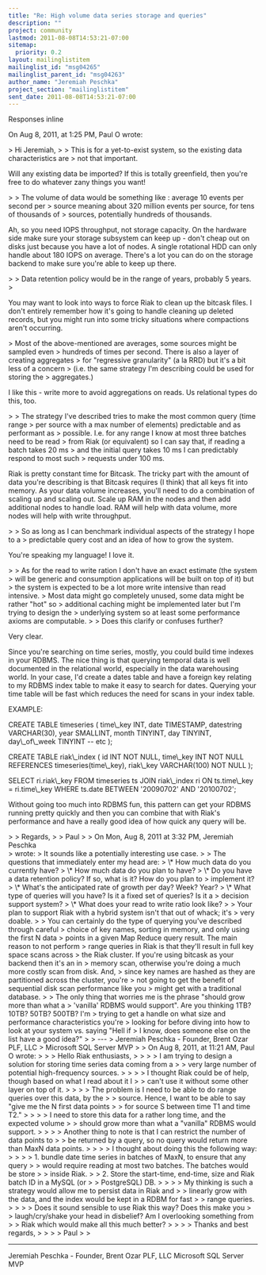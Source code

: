 ```yaml
---
title: "Re: High volume data series storage and queries"
description: ""
project: community
lastmod: 2011-08-08T14:53:21-07:00
sitemap:
  priority: 0.2
layout: mailinglistitem
mailinglist_id: "msg04265"
mailinglist_parent_id: "msg04263"
author_name: "Jeremiah Peschka"
project_section: "mailinglistitem"
sent_date: 2011-08-08T14:53:21-07:00
---
```



Responses inline

On Aug 8, 2011, at 1:25 PM, Paul O wrote:

&gt; Hi Jeremiah,
&gt; 
&gt; This is for a yet-to-exist system, so the existing data characteristics are 
&gt; not that important.

Will any existing data be imported? If this is totally greenfield, then you're 
free to do whatever zany things you want!

&gt; 
&gt; The volume of data would be something like : average 10 events per second per 
&gt; source meaning about 320 million events per source, for tens of thousands of 
&gt; sources, potentially hundreds of thousands.

Ah, so you need IOPS throughput, not storage capacity. On the hardware side 
make sure your storage subsystem can keep up - don't cheap out on disks just 
because you have a lot of nodes. A single rotational HDD can only handle about 
180 IOPS on average. There's a lot you can do on the storage backend to make 
sure you're able to keep up there.

&gt; 
&gt; Data retention policy would be in the range of years, probably 5 years.
&gt; 

You may want to look into ways to force Riak to clean up the bitcask files. I 
don't entirely remember how it's going to handle cleaning up deleted records, 
but you might run into some tricky situations where compactions aren't 
occurring.

&gt; Most of the above-mentioned are averages, some sources might be sampled even 
&gt; hundreds of times per second. There is also a layer of creating aggregates 
&gt; for "regressive granularity" (a la RRD) but it's a bit less of a concern 
&gt; (i.e. the same strategy I'm describing could be used for storing the 
&gt; aggregates.)

I like this - write more to avoid aggregations on reads. Us relational types do 
this, too.

&gt; 
&gt; The strategy I've described tries to make the most common query (time range 
&gt; per source with a max number of elements) predictable and as performant as 
&gt; possible. I.e. for any range I know at most three batches need to be read 
&gt; from Riak (or equivalent) so I can say that, if reading a batch takes 20 ms 
&gt; and the initial query takes 10 ms I can predictably respond to most such 
&gt; requests under 100 ms.

Riak is pretty constant time for Bitcask. The tricky part with the amount of 
data you're describing is that Bitcask requires (I think) that all keys fit 
into memory. As your data volume increases, you'll need to do a combination of 
scaling up and scaling out. Scale up RAM in the nodes and then add additional 
nodes to handle load. RAM will help with data volume, more nodes will help with 
write throughput.

&gt; 
&gt; So as long as I can benchmark individual aspects of the strategy I hope to a 
&gt; predictable query cost and an idea of how to grow the system.

You're speaking my language! I love it. 

&gt; 
&gt; As for the read to write ration I don't have an exact estimate (the system 
&gt; will be generic and consumption applications will be built on top of it) but 
&gt; the system is expected to be a lot more write intensive than read intensive. 
&gt; Most data might go completely unused, some data might be rather "hot" so 
&gt; additional caching might be implemented later but I'm trying to design the 
&gt; underlying system so at least some performance axioms are computable.
&gt; 
&gt; Does this clarify or confuses further?

Very clear.

Since you're searching on time series, mostly, you could build time indexes in 
your RDBMS. The nice thing is that querying temporal data is well documented in 
the relational world, especially in the data warehousing world. In your case, 
I'd create a dates table and have a foreign key relating to my RDBMS index 
table to make it easy to search for dates. Querying your time table will be 
fast which reduces the need for scans in your index table.

EXAMPLE:

CREATE TABLE timeseries (
 time\\_key INT,
 date TIMESTAMP,
 datestring VARCHAR(30),
 year SMALLINT,
 month TINYINT,
 day TINYINT,
 day\\_of\\_week TINYINT
 -- etc
);

CREATE TABLE riak\\_index (
 id INT NOT NULL,
 time\\_key INT NOT NULL REFERENCES timeseries(time\\_key),
 riak\\_key VARCHAR(100) NOT NULL
);


SELECT ri.riak\\_key
FROM timeseries ts
JOIN riak\\_index ri ON ts.time\\_key = ri.time\\_key
WHERE ts.date BETWEEN '20090702' AND '20100702';


Without going too much into RDBMS fun, this pattern can get your RDBMS running 
pretty quickly and then you can combine that with Riak's performance and have a 
really good idea of how quick any query will be.


&gt; 
&gt; Regards,
&gt; 
&gt; Paul
&gt; 
&gt; On Mon, Aug 8, 2011 at 3:32 PM, Jeremiah Peschka  
&gt; wrote:
&gt; It sounds like a potentially interesting use case.
&gt; 
&gt; The questions that immediately enter my head are:
&gt; \\* How much data do you currently have?
&gt; \\* How much data do you plan to have?
&gt; \\* Do you have a data retention policy? If so, what is it? How do you plan to 
&gt; implement it?
&gt; \\* What's the anticipated rate of growth per day? Week? Year?
&gt; \\* What type of queries will you have? Is it a fixed set of queries? Is it a 
&gt; decision support system?
&gt; \\* What does your read to write ratio look like?
&gt; 
&gt; Your plan to support Riak with a hybrid system isn't that out of whack; it's 
&gt; very doable.
&gt; 
&gt; You can certainly do the type of querying you've described through careful 
&gt; choice of key names, sorting in memory, and only using the first N data 
&gt; points in a given Map Reduce query result. The main reason to not perform 
&gt; range queries in Riak is that they'll result in full key space scans across 
&gt; the Riak cluster. If you're using bitcask as your backend then it's an in 
&gt; memory scan, otherwise you're doing a much more costly scan from disk. And, 
&gt; since key names are hashed as they are partitioned across the cluster, you're 
&gt; not going to get the benefit of sequential disk scan performance like you 
&gt; might get with a traditional database.
&gt; 
&gt; The only thing that worries me is the phrase "should grow more than what a 
&gt; 'vanilla' RDBMS would support". Are you thinking 1TB? 10TB? 50TB? 500TB? I'm 
&gt; trying to get a handle on what size and performance characteristics you're 
&gt; looking for before diving into how to look at your system vs. saying "Hell if 
&gt; I know, does someone else on the list have a good idea?"
&gt; 
&gt; ---
&gt; Jeremiah Peschka - Founder, Brent Ozar PLF, LLC
&gt; Microsoft SQL Server MVP
&gt; 
&gt; On Aug 8, 2011, at 11:21 AM, Paul O wrote:
&gt; 
&gt; &gt; Hello Riak enthusiasts,
&gt; &gt;
&gt; &gt; I am trying to design a solution for storing time series data coming from a 
&gt; &gt; very large number of potential high-frequency sources.
&gt; &gt;
&gt; &gt; I thought Riak could be of help, though based on what I read about it I 
&gt; &gt; can't use it without some other layer on top of it.
&gt; &gt;
&gt; &gt; The problem is I need to be able to do range queries over this data, by the 
&gt; &gt; source. Hence, I want to be able to say "give me the N first data points 
&gt; &gt; for source S between time T1 and time T2."
&gt; &gt;
&gt; &gt; I need to store this data for a rather long time, and the expected volume 
&gt; &gt; should grow more than what a "vanilla" RDBMS would support.
&gt; &gt;
&gt; &gt; Another thing to note is that I can restrict the number of data points to 
&gt; &gt; be returned by a query, so no query would return more than MaxN data points.
&gt; &gt;
&gt; &gt; I thought about doing this the following way:
&gt; &gt;
&gt; &gt; 1. bundle date time series in batches of MaxN, to ensure that any query 
&gt; &gt; would require reading at most two batches. The batches would be store 
&gt; &gt; inside Riak.
&gt; &gt; 2. Store the start-time, end-time, size and Riak batch ID in a MySQL (or 
&gt; &gt; PostgreSQL) DB.
&gt; &gt;
&gt; &gt; My thinking is such a strategy would allow me to persist data in Riak and 
&gt; &gt; linearly grow with the data, and the index would be kept in a RDBM for fast 
&gt; &gt; range queries.
&gt; &gt;
&gt; &gt; Does it sound sensible to use Riak this way? Does this make you 
&gt; &gt; laugh/cry/shake your head in disbelief? Am I overlooking something from 
&gt; &gt; Riak which would make all this much better?
&gt; &gt;
&gt; &gt; Thanks and best regards,
&gt; &gt;
&gt; &gt; Paul
&gt; 
&gt; 

---
Jeremiah Peschka - Founder, Brent Ozar PLF, LLC
 Microsoft SQL Server MVP

